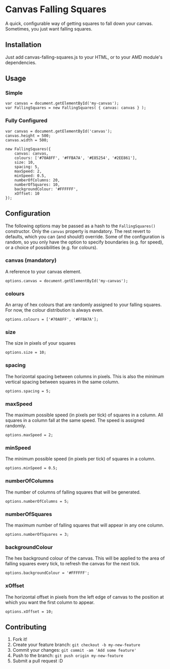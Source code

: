# Canvas Falling Squares
 
A quick, configurable way of getting squares to fall down your canvas. Sometimes, you just want falling squares.
 
## Installation
 
Just add canvas-falling-squares.js to your HTML, or to your AMD module's dependencies. 
 
## Usage

### Simple

    var canvas = document.getElementById('my-canvas');
    var FallingSquares = new FallingSquares( { canvas: canvas } );

### Fully Configured


    var canvas = document.getElementById('canvas');
    canvas.height = 500;
    canvas.width = 500;

    new FallingSquares({ 
        canvas: canvas,
        colours: ['#70A8FF', '#FFBA7A', '#E85254', '#2EE861'],
        size: 10,
        spacing: 5,
        maxSpeed: 2,
        minSpeed: 0.5,
        numberOfColumns: 20,
        numberOfSquares: 10,
        backgroundColour: '#FFFFFF',
        xOffset: 10
    });

## Configuration

The following options may be passed as a hash to the `FallingSquares()` constructor. Only the `canvas` property is mandatory. The rest revert to defaults, which you can (and should!) override. Some of the configuration is random, so you only have the option to specify boundaries (e.g. for speed), or a choice of possibilities (e.g. for colours).

### canvas (mandatory)

A reference to your canvas element.

    options.canvas = document.getElementById('my-canvas');

### colours

An array of hex colours that are randomly assigned to your falling squares. For now, the colour distribution is always even.

    options.colours = ['#70A8FF', '#FFBA7A'];

### size

The size in pixels of your squares

    options.size = 10;

### spacing

The horizontal spacing between columns in pixels. This is also the minimum vertical spacing between squares in the same column.

    options.spacing = 5;

### maxSpeed

The maximum possible speed (in pixels per tick) of squares in a column. All squares in a column fall at the same speed. The speed is assigned randomly.

    options.maxSpeed = 2;

### minSpeed

The minimum possible speed (in pixels per tick) of squares in a column. 

    options.minSpeed = 0.5;

### numberOfColumns

The number of columns of falling squares that will be generated.

    options.numberOfColumns = 5;

### numberOfSquares

The maximum number of falling squares that will appear in any one column.

    options.numberOfSquares = 3;

### backgroundColour

The hex background colour of the canvas. This will be applied to the area of falling squares every tick, to refresh the canvas for the next tick.

    options.backgroundColour = '#FFFFFF';

### xOffset

The horizontal offset in pixels from the left edge of canvas to the position at which you want the first column to appear.

    options.xOffset = 10;


## Contributing
 
1. Fork it!
2. Create your feature branch: `git checkout -b my-new-feature`
3. Commit your changes: `git commit -am 'Add some feature'`
4. Push to the branch: `git push origin my-new-feature`
5. Submit a pull request :D
 